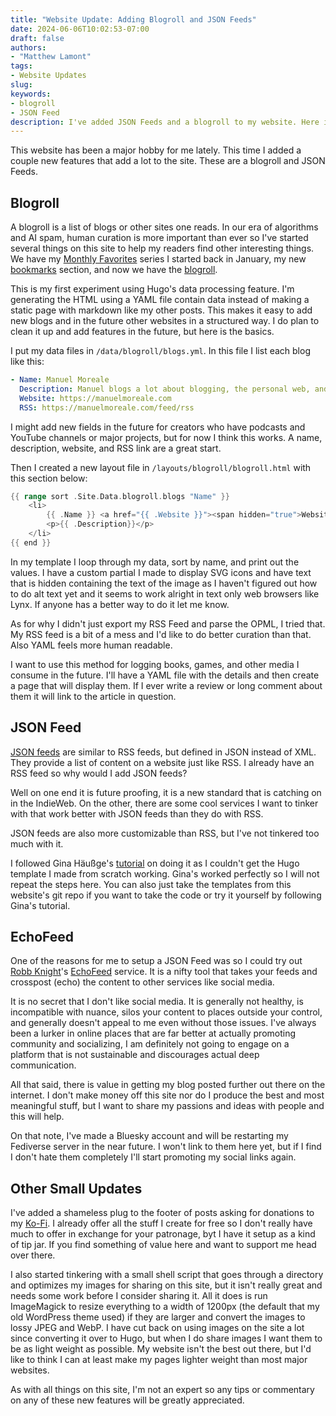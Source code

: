 ```yaml
---
title: "Website Update: Adding Blogroll and JSON Feeds"
date: 2024-06-06T10:02:53-07:00
draft: false
authors: 
- "Matthew Lamont"
tags: 
- Website Updates
slug: 
keywords:
- blogroll
- JSON Feed
description: I've added JSON Feeds and a blogroll to my website. Here is how.
---
```


This website has been a major hobby for me lately. This time I added a couple new features that add a lot to the site. These are a blogroll and JSON Feeds.

## Blogroll

A blogroll is a list of blogs or other sites one reads. In our era of algorithms and AI spam, human curation is more important than ever so I've started several things on this site to help my readers find other interesting things. We have my [Monthly Favorites](/tags/monthly-favorites/) series I started back in January, my new [bookmarks](/bookmarks) section, and now we have the [blogroll](/blogroll/).

This is my first experiment using Hugo's data processing feature. I'm generating the HTML using a YAML file contain data instead of making a static page with markdown like my other posts. This makes it easy to add new blogs and in the future other websites in a structured way. I do plan to clean it up and add features in the future, but here is the basics.

I put my data files in ```/data/blogroll/blogs.yml```. In this file I list each blog like this:

``` YAML
- Name: Manuel Moreale
  Description: Manuel blogs a lot about blogging, the personal web, and random moments in his life. He is one of the first blogs I found when discovering the IndieWeb.
  Website: https://manuelmoreale.com 
  RSS: https://manuelmoreale.com/feed/rss
```
I might add new fields in the future for creators who have podcasts and YouTube channels or major projects, but for now I think this works. A name, description, website, and RSS link are a great start.

Then I created a new layout file in ```/layouts/blogroll/blogroll.html``` with this section below: 

``` Go
{{ range sort .Site.Data.blogroll.blogs "Name" }}
    <li>
        {{ .Name }} <a href="{{ .Website }}"><span hidden="true">Website</span>{{ partial "svg.html" "globe" }}</a> <a href="{{ .RSS }}"><span hidden="true">RSS</span>{{ partial "svg.html" "rss" }}</a>
        <p>{{ .Description}}</p>
    </li>
{{ end }}
```

In my template I loop through my data, sort by name, and print out the values. I have a custom partial I made to display SVG icons and have text that is hidden containing the text of the image as I haven't figured out how to do alt text yet and it seems to work alright in text only web browsers like Lynx. If anyone has a better way to do it let me know.

As for why I didn't just export my RSS Feed and parse the OPML, I tried that. My RSS feed is a bit of a mess and I'd like to do better curation than that. Also YAML feels more human readable. 

I want to use this method for logging books, games, and other media I consume in the future. I'll have a YAML file with the details and then create a page that will display them. If I ever write a review or long comment about them it will link to the article in question.

## JSON Feed

[JSON feeds](https://www.jsonfeed.org) are similar to RSS feeds, but defined in JSON instead of XML. They provide a list of content on a website just like RSS. I already have an RSS feed so why would I add JSON feeds?

Well on one end it is future proofing, it is a new standard that is catching on in the IndieWeb. On the other, there are some cool services I want to tinker with that work better with JSON feeds than they do with RSS. 

JSON feeds are also more customizable than RSS, but I've not tinkered too much with it. 

I followed Gina Häußge's [tutorial](https://foosel.net/til/how-to-add-json-feed-support-to-hugo/) on doing it as I couldn't get the Hugo template I made from scratch working. Gina's worked perfectly so I will not repeat the steps here. You can also just take the templates from this website's git repo if you want to take the code or try it yourself by following Gina's tutorial.

## EchoFeed

One of the reasons for me to setup a JSON Feed was so I could try out [Robb Knight](https://rknight.me)'s [EchoFeed](https://echofeed.app) service. It is a nifty tool that takes your feeds and crosspost (echo) the content to other services like social media.

It is no secret that I don't like social media. It is generally not healthy, is incompatible with nuance, silos your content to places outside your control, and generally doesn't appeal to me even without those issues. I've always been a lurker in online places that are far better at actually promoting community and socializing, I am definitely not going to engage on a platform that is not sustainable and discourages actual deep communication.

All that said, there is value in getting my blog posted further out there on the internet. I don't make money off this site nor do I produce the best and most meaningful stuff, but I want to share my passions and ideas with people and this will help.

On that note, I've made a Bluesky account and will be restarting my Fediverse server in the near future. I won't link to them here yet, but if I find I don't hate them completely I'll start promoting my social links again.

## Other Small Updates

I've added a shameless plug to the footer of posts asking for donations to my [Ko-Fi](https://ko-fi.com/techtea). I already offer all the stuff I create for free so I don't really have much to offer in exchange for your patronage, byt I have it setup as a kind of tip jar. If you find something of value here and want to support me head over there.

I also started tinkering with a small shell script that goes through a directory and optimizes my images for sharing on this site, but it isn't really great and needs some work before I consider sharing it. All it does is run ImageMagick to resize everything to a width of 1200px (the default that my old WordPress theme used) if they are larger and convert the images to lossy JPEG and WebP. I have cut back on using images on the site a lot since converting it over to Hugo, but when I do share images I want them to be as light weight as possible. My website isn't the best out there, but I'd like to think I can at least make my pages lighter weight than most major websites.

As with all things on this site, I'm not an expert so any tips or commentary on any of these new features will be greatly appreciated. 
